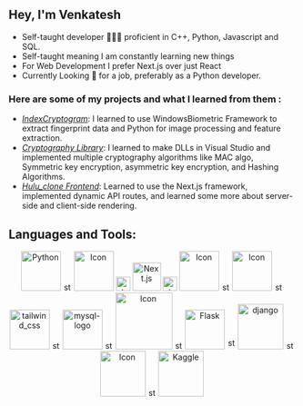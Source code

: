 
## Hey, I'm Venkatesh
* Self-taught developer 👨🏻‍💻 proficient in C++, Python, Javascript and SQL.
* Self-taught meaning I am constantly learning new things
* For Web Development I prefer Next.js over just React
* Currently Looking 🔎 for a job, preferably as a Python developer.

### Here are some of my projects and what I learned from them :
* *[IndexCryptogram](https://github.com/Venkatesh360/IndexCryptogram)*: I learned to use WindowsBiometric Framework to extract fingerprint data and Python for image processing and feature extraction.
* *[Cryptography Library](https://github.com/Venkatesh360/cryptographyDll_project)*: I learned to make DLLs in Visual Studio and implemented multiple cryptography algorithms like MAC algo, Symmetric key encryption, asymmetric key encryption, and Hashing Algorithms.  
* *[Hulu_clone Frontend](https://github.com/Venkatesh360/hulu_clone_project)*: Learned to use the Next.js framework, implemented dynamic API routes, and learned some more about server-side and client-side rendering.


## Languages and Tools:

<p display="flex" align="center" justify="center" >
  <img src="https://upload.wikimedia.org/wikipedia/commons/thumb/c/c3/Python-logo-notext.svg/1869px-Python-logo-notext.svg.png" alt="Python" height="70">
    <img width="15"  src="https://img.icons8.com/ios-filled/50/FFFFFF/stop.png" alt="stop"/>
  <img src="https://encrypted-tbn0.gstatic.com/images?q=tbn:ANd9GcQQ7zl6pVbxQhrYhx-KMs-JiIIg85Mz4ob4-g&s" alt="Icon" height="70"> 
  <img width="25"  src="https://img.icons8.com/ios-filled/50/FFFFFF/stop.png" alt="stop"/>
  <img src="https://upload.wikimedia.org/wikipedia/commons/thumb/8/8e/Nextjs-logo.svg/2560px-Nextjs-logo.svg.png" alt="Next.js" height="50">
    <img width="25"  src="https://img.icons8.com/ios-filled/50/FFFFFF/stop.png" alt="stop"/>
  <img src="https://encrypted-tbn0.gstatic.com/images?q=tbn:ANd9GcQcR5U16C8yXgBpl7-Bc7Itjx3_LRl425zINA&s" alt="Icon" height="70">
    <img width="15"  src="https://img.icons8.com/ios-filled/50/FFFFFF/stop.png" alt="stop"/>
  <img src="https://encrypted-tbn0.gstatic.com/images?q=tbn:ANd9GcS0ZY7pSp8vUlxBODPl3S4YYzsx0Ht-sB7EkQ&s" alt="Icon"height="70">
    <img width="15"  src="https://img.icons8.com/ios-filled/50/FFFFFF/stop.png" alt="stop"/>
 <img  height="70" src="https://img.icons8.com/color/144/tailwind_css.png" alt="tailwind_css"/>
    <img width="15"  src="https://img.icons8.com/ios-filled/50/FFFFFF/stop.png" alt="stop"/>
  <img  height="70" src="https://img.icons8.com/color/144/mysql-logo.png" alt="mysql-logo"/>
    <img width="15"  src="https://img.icons8.com/ios-filled/50/FFFFFF/stop.png" alt="stop"/>
  <img src="https://encrypted-tbn0.gstatic.com/images?q=tbn:ANd9GcRkN8yHXd01HD1fLm74F8dVm9ZAR1Pzu2lorw&s" alt="Icon" width="100">     
    <img width="15"  src="https://img.icons8.com/ios-filled/50/FFFFFF/stop.png" alt="stop"/>
  <img src="https://cdn.worldvectorlogo.com/logos/flask.svg" alt="Flask" height="70">
    <img width="15" height="20"  src="https://img.icons8.com/ios-filled/50/FFFFFF/stop.png" alt="stop"/>
  <img height="80" src="https://img.icons8.com/color/144/django.png" alt="django"/>
    <img width="15"  src="https://img.icons8.com/ios-filled/50/FFFFFF/stop.png" alt="stop"/>
  <img src="https://encrypted-tbn0.gstatic.com/images?q=tbn:ANd9GcRNsNsCUnCK9dU4ADTVmRc0fs0KpHJwWFNJjQ&s" alt="Icon" height="80">
    <img width="15"  src="https://img.icons8.com/ios-filled/50/FFFFFF/stop.png" alt="stop"/>
  <img src="https://logowik.com/content/uploads/images/kaggle4255.logowik.com.webp" alt="Kaggle" height="80">
  
</p>

